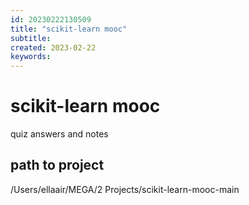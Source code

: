 ```yaml
---
id: 20230222130509
title: "scikit-learn mooc"
subtitle: 
created: 2023-02-22
keywords: 
---
```


# scikit-learn mooc

quiz answers and notes

## path to project

/Users/ellaair/MEGA/2 Projects/scikit-learn-mooc-main

